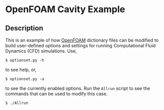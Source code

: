 # OpenFOAM Cavity Example

## Description

This is an example of how [OpenFOAM](https://openfoam.org 'OpenFOAM')
dictionary files can be modified to build user-defined options and settings for
running Computational Fluid Dynamics (CFD) simulations.
Use,

    $ optionset.py -h

to see help, or,

    $ optionset.py -a

to see the currently enabled options. Run the `Allrun` script to see the
commands that can be used to modify this case.
    
    $ ./Allrun
